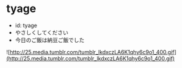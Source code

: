 # tyage

- id: tyage
- やさしくしてください
- 今日のご飯は納豆ご飯でした

![http://25.media.tumblr.com/tumblr_lkdxczLA6K1qhy6c9o1_400.gif](http://25.media.tumblr.com/tumblr_lkdxczLA6K1qhy6c9o1_400.gif)
